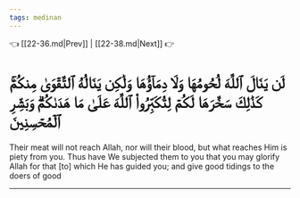 ```yaml
---
tags: medinan
---
```


👈 [[22-36.md|Prev]] | [[22-38.md|Next]] 👉

# لَن يَنَالَ ٱللَّهَ لُحُومُهَا وَلَا دِمَآؤُهَا وَلَٰكِن يَنَالُهُ ٱلتَّقۡوَىٰ مِنكُمۡۚ كَذَٰلِكَ سَخَّرَهَا لَكُمۡ لِتُكَبِّرُواْ ٱللَّهَ عَلَىٰ مَا هَدَىٰكُمۡۗ وَبَشِّرِ ٱلۡمُحۡسِنِينَ

Their meat will not reach Allah, nor will their blood, but what reaches Him is piety from you. Thus have We subjected them to you that you may glorify Allah for that [to] which He has guided you; and give good tidings to the doers of good

---

